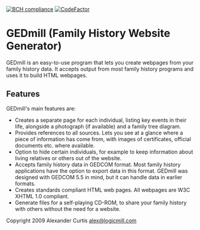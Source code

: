 [![BCH compliance](https://bettercodehub.com/edge/badge/Serg-Norseman/GEDmill?branch=master)](https://bettercodehub.com/)
[![CodeFactor](https://www.codefactor.io/repository/github/serg-norseman/gedmill/badge)](https://www.codefactor.io/repository/github/serg-norseman/gedmill)

# GEDmill (Family History Website Generator)

GEDmill is an easy-to-use program that lets you create webpages from your family 
history data. It accepts output from most family history programs and uses it to 
build HTML webpages.

## Features

GEDmill's main features are:

* Creates a separate page for each individual, listing key events in their life, 
alongside a photograph (if available) and a family tree diagram.
* Provides references to all sources. Lets you see at a glance where a piece of 
information has come from, with images of certificates, official documents etc. where available.
* Option to hide certain individuals, for example to keep information about 
living relatives or others out of the website.
* Accepts family history data in GEDCOM format. Most family history applications 
have the option to export data in this format. GEDmill was designed with 
GEDCOM 5.5 in mind, but it can handle data in earlier formats.
* Creates standards compliant HTML web pages. All webpages are W3C XHTML 1.0 compliant.
* Generate files for a self-playing CD-ROM, to share your family history with 
others without the need for a website.

Copyright 2009 Alexander Curtis <alex@logicmill.com>
